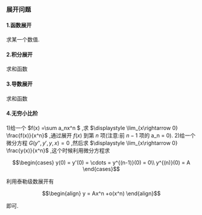 ### 展开问题
#### 1.函数展开
求某一个数值.

#### 2.积分展开
求和函数

#### 3.导数展开
求和函数

#### 4.无穷小比阶
1)给一个 $f(x) =\sum a_nx^n $ ,求 $\displaystyle \lim_{x\rightarrow 0} \frac{f(x)}{x^n}$ ,通过展开 $f(x)$ 到第 $n$ 项(注意:前 $n-1$ 项的 a_n = 0).
2)给一个微分方程 $G(y'',y',y,x) = 0$ ,然后求 $\displaystyle \lim_{x\rightarrow 0} \frac{y(x)}{x^n}$ ,这个时候利用微分方程求

$$\begin{cases}
    y(0) = y'(0) = \cdots = y^{(n-1)}(0) = 0\\
    y^{(n)}(0) = A 
\end{cases}$$

利用泰勒级数展开有

$$\begin{align}
    y = Ax^n +o(x^n)
\end{align}$$

即可.